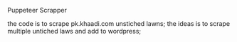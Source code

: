 Puppeteer Scrapper

the code is to scrape pk.khaadi.com unstiched lawns;
the ideas is to scrape multiple untiched laws and add to wordpress;